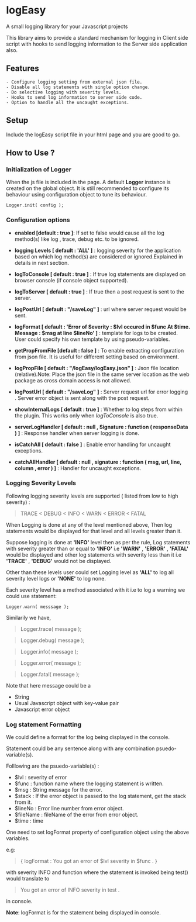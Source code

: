 # logEasy
  A small logging library for your Javascript projects

  This library aims to provide a standard mechanism for logging in Client side script with hooks to send logging information to the Server side application also.

  ## Features
    - Configure logging setting from external json file.
    - Disable all log statements with single option change.
    - Do selective logging with severity levels.
    - Hooks to send log information to server side code.
    - Option to handle all the uncaught exceptions.

  ## Setup

  Include the logEasy script file in your html page and you are good to go.

## How to Use ?

### Initialization of Logger

When the js file is included in the page. A default **Logger** instance is created on the global object.
It is still recommended to configure its behaviour using configuration object to tune its behaviour.

`Logger.init( config );`


### Configuration options

- **enabled [default : true ]**: If set to false would cause all the log method(s) like log ,  trace, debug etc. to be ignored.

- **logging Levels [ default : 'ALL' ]** : logging severity for the application based on which log method(s) are considered or ignored.Explained in details in next section.

- **logToConsole [ default : true ]** : If true log statements are displayed on browser console (if console object supported).

- **logToServer [ default : true ]** : If true then a post request is sent to the server.

- **logPostUrl [ default : "/saveLog" ]** : url where server request would be sent.

- **logFormat [ default : 'Error of Severity : $lvl occured in $func At $time. Message : $msg at line $lineNo' ]** : template for logs to be created. User could specify his own template by using pseudo-variables.

- **getPropFromFile [default : false ]** : To enable extracting configuration from json file. It is useful for different setting based on environment.

- **logPropFile [ default : "/logEasy/logEasy.json" ]** : Json file location (relative).Note: Place the json file in the same server location as the web package as cross domain access is not allowed.

- **logPostUrl [ default : "/saveLog" ]** : Server request url for error logging . Server error object is sent along with the post request.

- **showInternalLogs [ default : true ]** : Whether to log steps from within the plugin. This works only when *logToConsole* is also true.

- **serverLogHandler [ default : null , Signature : function ( responseData ) ]** : Response handler when server logging is done.

- **isCatchAll [ default : false ]** : Enable error handling for uncaught exceptions.

- **catchAllHandler [ default : null , signature : function ( msg, url, line, column , error ) ]** : Handler for uncaught exceptions.


### Logging Severity Levels

Following logging severity levels are supported ( listed from low to high severity) :


> TRACE < DEBUG < INFO < WARN < ERROR < FATAL


When Logging is done at any of the level mentioned above,
Then log statements would be displayed for that level and all levels greater than it.

Suppose logging is done at **'INFO'** level then as per the rule,
Log statements with severity greater than or equal to **'INFO'** i.e **'WARN'** , **'ERROR'** , **'FATAL'** would be displayed and other log statements with severity less than it i.e **'TRACE'** , **'DEBUG'** would not be displayed.

Other than these levels user could set Logging level as **'ALL'** to log all severity level logs or **'NONE'** to log none.

Each severity level has a method associated with it i.e to log a warning we could use statement:

`Logger.warn( messsage );`

Similarily  we have,

>Logger.trace( message );

>Logger.debug( message );

>Logger.info( message );

>Logger.error( message );

>Logger.fatal( message );

Note that here message could be a

- String
- Usual Javascript object with key-value pair
- Javascript error object

### Log statement Formatting

We could define a format for the log being displayed in the console.

Statement could be any sentence along with any combination psuedo-variable(s).

Folllowing are the psuedo-variable(s) :
- $lvl : severity of error
- $func : function name where the logging statement is written.
- $msg : String message for the error.
- $stack : If the error object is passed to the log statement, get the stack from it.
- $lineNo : Error line number from error object.
- $fileName : fileName of the error from error object.
- $time : time

One need to set logFormat property of configuration object using the above variables.

e.g:

> {
> logFormat : You got an error of $lvl severity in $func .
>}

with severity INFO and function where the statement is invoked being test() would translate to

> You got an error of INFO severity in test .

 in console.

 **Note**: logFormat is for the statement being displayed in console.
